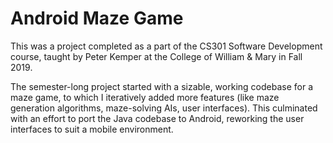 # Android Maze Game

This was a project completed as a part of the CS301 Software Development course, taught by Peter Kemper at the College of William & Mary in Fall 2019.

The semester-long project started with a sizable, working codebase for a maze game, to which I iteratively added more features (like maze generation algorithms, maze-solving AIs, user interfaces). This culminated with an effort to port the Java codebase to Android, reworking the user interfaces to suit a mobile environment.
